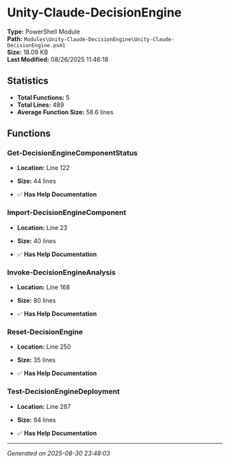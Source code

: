# Unity-Claude-DecisionEngine

**Type:** PowerShell Module  
**Path:** `Modules\Unity-Claude-DecisionEngine\Unity-Claude-DecisionEngine.psm1`  
**Size:** 18.09 KB  
**Last Modified:** 08/26/2025 11:46:18  

## Statistics

- **Total Functions:** 5
- **Total Lines:** 489
- **Average Function Size:** 58.6 lines

## Functions


### Get-DecisionEngineComponentStatus

- **Location:** Line 122
- **Size:** 44 lines

- ✅ **Has Help Documentation** 
### Import-DecisionEngineComponent

- **Location:** Line 23
- **Size:** 40 lines

- ✅ **Has Help Documentation** 
### Invoke-DecisionEngineAnalysis

- **Location:** Line 168
- **Size:** 80 lines

- ✅ **Has Help Documentation** 
### Reset-DecisionEngine

- **Location:** Line 250
- **Size:** 35 lines

- ✅ **Has Help Documentation** 
### Test-DecisionEngineDeployment

- **Location:** Line 287
- **Size:** 94 lines

- ✅ **Has Help Documentation**

---
*Generated on 2025-08-30 23:48:03*
